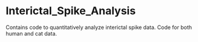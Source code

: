 # Interictal_Spike_Analysis
 Contains code to quantitatively analyze interictal spike data. Code for both human and cat data. 
